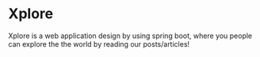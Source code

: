# Xplore
Xplore is a web application design by using spring boot, where you people can explore the the world by reading our posts/articles! 
